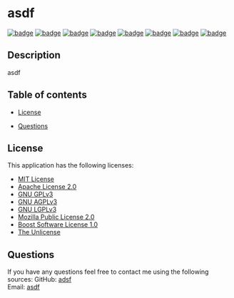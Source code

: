 
# asdf
 [![badge](https://img.shields.io/badge/License-GNU%20AGPLv3-brightorange)](https://choosealicense.com/licenses/unlicense/) [![badge](https://img.shields.io/badge/License-GNU%20GPLv3-brightorange)](https://choosealicense.com/licenses/unlicense/) [![badge](https://img.shields.io/badge/License-GNU%20LGPLv3-brightorange)](https://choosealicense.com/licenses/unlicense/) [![badge](https://img.shields.io/badge/License-Mozilla%20Public%20License%202.0-brightorange)](https://choosealicense.com/licenses/unlicense/) [![badge](https://img.shields.io/badge/License-Apache%20License%202.0-brightorange)](https://choosealicense.com/licenses/unlicense/) [![badge](https://img.shields.io/badge/License-MIT%20License-brightorange)](https://choosealicense.com/licenses/unlicense/) [![badge](https://img.shields.io/badge/License-Boost%20Software%20License%201.0-brightorange)](https://choosealicense.com/licenses/unlicense/) [![badge](https://img.shields.io/badge/License-The%20Unlicense-brightorange)](https://choosealicense.com/licenses/unlicense/)
## Description
asdf

## Table of contents


* [License](#license)


* [Questions](#questions)



## License
This application has the following licenses:
* [MIT License](https://choosealicense.com/licenses/mit/)
* [Apache License 2.0](https://choosealicense.com/licenses/apache-2.0/)
* [GNU GPLv3](https://choosealicense.com/licenses/gpl-3.0/)
* [GNU AGPLv3](https://choosealicense.com/licenses/agpl-3.0/)
* [GNU LGPLv3](https://choosealicense.com/licenses/lgpl-3.0/)
* [Mozilla Public License 2.0](https://choosealicense.com/licenses/mpl-2.0/)
* [Boost Software License 1.0](https://choosealicense.com/licenses/bls-1.0/)
* [The Unlicense](https://choosealicense.com/licenses/unlicense/)
                    


## Questions
If you have any questions feel free to contact me using the following sources:
GitHub: [adsf](https://github.com/adsf) <br>
Email: [asdf](mailto:asdf)
